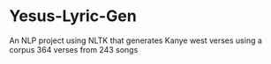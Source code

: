 # Yesus-Lyric-Gen
An NLP project using NLTK that generates Kanye west verses using a corpus 364 verses from 243 songs
